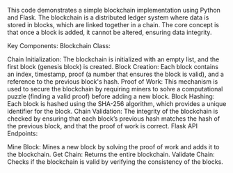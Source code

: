 This code demonstrates a simple blockchain implementation using Python and Flask. The blockchain is a distributed ledger system where data is stored in blocks, which are linked together in a chain. The core concept is that once a block is added, it cannot be altered, ensuring data integrity.

Key Components:
Blockchain Class:

Chain Initialization: The blockchain is initialized with an empty list, and the first block (genesis block) is created.
Block Creation: Each block contains an index, timestamp, proof (a number that ensures the block is valid), and a reference to the previous block's hash.
Proof of Work: This mechanism is used to secure the blockchain by requiring miners to solve a computational puzzle (finding a valid proof) before adding a new block.
Block Hashing: Each block is hashed using the SHA-256 algorithm, which provides a unique identifier for the block.
Chain Validation: The integrity of the blockchain is checked by ensuring that each block’s previous hash matches the hash of the previous block, and that the proof of work is correct.
Flask API Endpoints:

Mine Block: Mines a new block by solving the proof of work and adds it to the blockchain.
Get Chain: Returns the entire blockchain.
Validate Chain: Checks if the blockchain is valid by verifying the consistency of the blocks.
